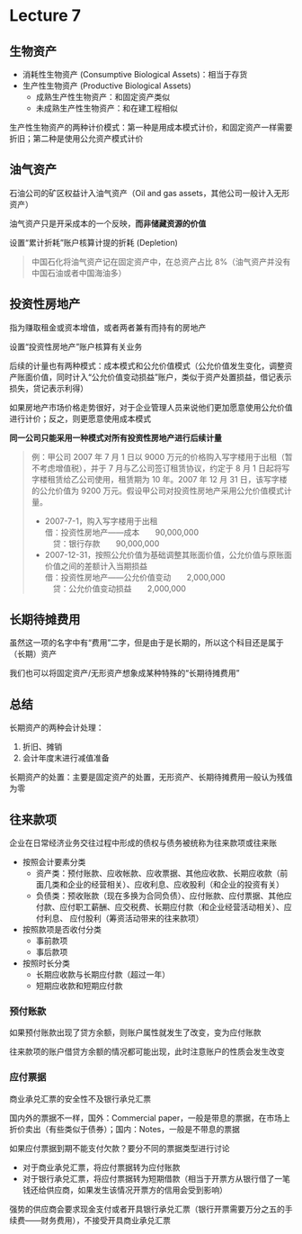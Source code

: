 # Lecture 7

## 生物资产

- 消耗性生物资产 (Consumptive Biological Assets)：相当于存货
- 生产性生物资产 (Productive Biological Assets)
  - 成熟生产性生物资产：和固定资产类似
  - 未成熟生产性生物资产：和在建工程相似

生产性生物资产的两种计价模式：第一种是用成本模式计价，和固定资产一样需要折旧；第二种是使用公允资产模式计价

## 油气资产

石油公司的矿区权益计入油气资产（Oil and gas assets，其他公司一般计入无形资产）

油气资产只是开采成本的一个反映，**而非储藏资源的价值**

设置“累计折耗”账户核算计提的折耗 (Depletion)

> 中国石化将油气资产记在固定资产中，在总资产占比 8%（油气资产并没有中国石油或者中国海油多）

## 投资性房地产

指为赚取租金或资本增值，或者两者兼有而持有的房地产

设置“投资性房地产”账户核算有关业务

后续的计量也有两种模式：成本模式和公允价值模式（公允价值发生变化，调整资产账面价值，同时计入“公允价值变动损益”账户，类似于资产处置损益，借记表示损失，贷记表示利得）

如果房地产市场价格走势很好，对于企业管理人员来说他们更加愿意使用公允价值进行计价；反之，则更愿意使用成本模式

**同一公司只能采用一种模式对所有投资性房地产进行后续计量**

> 例：甲公司 2007 年 7 月 1 日以 9000 万元的价格购入写字楼用于出租（暂不考虑增值税），并于 7 月与乙公司签订租赁协议，约定于 8 月 1 日起将写字楼租赁给乙公司使用，租赁期为 10 年。2007 年 12 月 31 日，该写字楼的公允价值为 9200 万元。假设甲公司对投资性房地产采用公允价值模式计量。
>
> - 2007-7-1，购入写字楼用于出租<br>借：投资性房地产——成本&emsp;&emsp;90,000,000<br>&emsp;贷：银行存款&emsp;&emsp;90,000,000
>- 2007-12-31，按照公允价值为基础调整其账面价值，公允价值与原账面价值之间的差额计入当期损益<br>借：投资性房地产——公允价值变动&emsp;&emsp;2,000,000<br>&emsp;贷：公允价值变动损益&emsp;&emsp;2,000,000

## 长期待摊费用

虽然这一项的名字中有“费用”二字，但是由于是长期的，所以这个科目还是属于（长期）资产

我们也可以将固定资产/无形资产想象成某种特殊的“长期待摊费用”

## 总结

长期资产的两种会计处理：

1. 折旧、摊销
2. 会计年度末进行减值准备

长期资产的处置：主要是固定资产的处置，无形资产、长期待摊费用一般认为残值为零

## 往来款项

企业在日常经济业务交往过程中形成的债权与债务被统称为往来款项或往来账

- 按照会计要素分类
  - 资产类：预付账款、应收帐款、应收票据、其他应收款、长期应收款（前面几类和企业的经营相关）、应收利息、应收股利（和企业的投资有关）
  - 负债类：预收账款（现在多换为合同负债）、应付账款、应付票据、其他应付款、应付职工薪酬、应交税费、长期应付款（和企业经营活动相关）、应付利息、 应付股利（筹资活动带来的往来款项）
- 按照款项是否收付分类
  - 事前款项
  - 事后款项
- 按照时长分类
  - 长期应收款与长期应付款（超过一年）
  - 短期应收款和短期应付款

### 预付账款

如果预付账款出现了贷方余额，则账户属性就发生了改变，变为应付账款

往来款项的账户借贷方余额的情况都可能出现，此时注意账户的性质会发生改变

### 应付票据

商业承兑汇票的安全性不及银行承兑汇票

国内外的票据不一样，国外：Commercial paper，一般是带息的票据，在市场上折价卖出（有些类似于债券）；国内：Notes，一般是不带息的票据

如果应付票据到期不能支付欠款？要分不同的票据类型进行讨论

- 对于商业承兑汇票，将应付票据转为应付账款
- 对于银行承兑汇票，将应付票据转为短期借款（相当于开票方从银行借了一笔钱还给供应商，如果发生该情况开票方的信用会受到影响）

强势的供应商会要求现金支付或者开具银行承兑汇票（银行开票需要万分之五的手续费——财务费用），不接受开具商业承兑汇票

